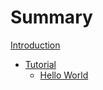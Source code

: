 # Summary

[Introduction](./introduction.md)
- [Tutorial](./tutorial/tutorial_intro.md)
    - [Hello World](./tutorial/hello_world.md)
